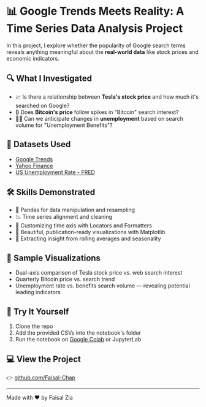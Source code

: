 # 📊 Google Trends Meets Reality: A Time Series Data Analysis Project

In this project, I explore whether the popularity of Google search terms reveals anything meaningful about the **real-world data** like stock prices and economic indicators.

## 🔍 What I Investigated
- 📈 Is there a relationship between **Tesla's stock price** and how much it's searched on Google?
- ₿ Does **Bitcoin's price** follow spikes in "Bitcoin" search interest?
- 🧑‍💼 Can we anticipate changes in **unemployment** based on search volume for "Unemployment Benefits"?

## 📁 Datasets Used
- [Google Trends](https://trends.google.com/trends/explore)
- [Yahoo Finance](https://finance.yahoo.com/)
- [US Unemployment Rate - FRED](https://fred.stlouisfed.org/series/UNRATE)

## 🛠 Skills Demonstrated
- 🐼 Pandas for data manipulation and resampling
- 📉 Time series alignment and cleaning
- 📅 Customizing time axis with Locators and Formatters
- 🎨 Beautiful, publication-ready visualizations with Matplotlib
- 🧠 Extracting insight from rolling averages and seasonality

## 📸 Sample Visualizations
- Dual-axis comparison of Tesla stock price vs. web search interest
- Quarterly Bitcoin price vs. search trend
- Unemployment rate vs. benefits search volume — revealing potential leading indicators

## 🚀 Try It Yourself
1. Clone the repo
2. Add the provided CSVs into the notebook's folder
3. Run the notebook on [Google Colab](https://colab.research.google.com/) or JupyterLab

## 💻 View the Project
👉 [github.com/Faisal-Chap](https://github.com/Faisal-Chap)

---

Made with ❤️ by Faisal Zia

